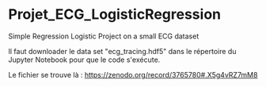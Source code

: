 # Projet_ECG_LogisticRegression
Simple Regression Logistic Project on a small ECG dataset

Il faut downloader le data set "ecg_tracing.hdf5" dans le répertoire du Jupyter Notebook pour que le code s'exécute.

Le fichier se trouve là : https://zenodo.org/record/3765780#.X5g4vRZ7mM8
